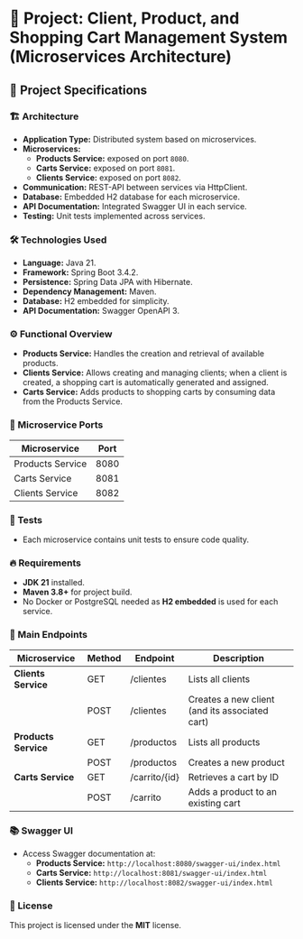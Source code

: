 # 🚀 Project: Client, Product, and Shopping Cart Management System (Microservices Architecture)

## 📌 Project Specifications

### 🏗 Architecture
- **Application Type:** Distributed system based on microservices.
- **Microservices:**
  - **Products Service:** exposed on port `8080`.
  - **Carts Service:** exposed on port `8081`.
  - **Clients Service:** exposed on port `8082`.
- **Communication:** REST-API between services via HttpClient.
- **Database:** Embedded H2 database for each microservice.
- **API Documentation:** Integrated Swagger UI in each service.
- **Testing:** Unit tests implemented across services.

### 🛠 Technologies Used
- **Language:** Java 21.
- **Framework:** Spring Boot 3.4.2.
- **Persistence:** Spring Data JPA with Hibernate.
- **Dependency Management:** Maven.
- **Database:** H2 embedded for simplicity.
- **API Documentation:** Swagger OpenAPI 3.

### ⚙️ Functional Overview
- **Products Service:** Handles the creation and retrieval of available products.
- **Clients Service:** Allows creating and managing clients; when a client is created, a shopping cart is automatically generated and assigned.
- **Carts Service:** Adds products to shopping carts by consuming data from the Products Service.

### 🚪 Microservice Ports
| Microservice         | Port  |
|----------------------|-------|
| Products Service     | 8080  |
| Carts Service        | 8081  |
| Clients Service      | 8082  |

### 🧪 Tests
- Each microservice contains unit tests to ensure code quality.

### 🔥 Requirements
- **JDK 21** installed.
- **Maven 3.8+** for project build.
- No Docker or PostgreSQL needed as **H2 embedded** is used for each service.

### 📮 Main Endpoints
| Microservice         | Method | Endpoint                  | Description                                   |
|----------------------|--------|---------------------------|-----------------------------------------------|
| **Clients Service**  | GET    | /clientes                 | Lists all clients                             |
|                      | POST   | /clientes                 | Creates a new client (and its associated cart)|
| **Products Service** | GET    | /productos                | Lists all products                            |
|                      | POST   | /productos                | Creates a new product                         |
| **Carts Service**    | GET    | /carrito/{id}             | Retrieves a cart by ID                        |
|                      | POST   | /carrito                  | Adds a product to an existing cart            |

### 📚 Swagger UI
- Access Swagger documentation at:
  - **Products Service:** `http://localhost:8080/swagger-ui/index.html`
  - **Carts Service:** `http://localhost:8081/swagger-ui/index.html`
  - **Clients Service:** `http://localhost:8082/swagger-ui/index.html`

### 📜 License
This project is licensed under the **MIT** license.
